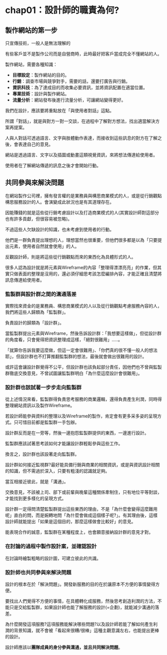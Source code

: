 # chap01：設計師的職責為何?

## 製作網站的第一步

只宣傳技術，一般人是無法理解的

有些客戶並不是製作公司而是自營商時，此時最好把客戶當成完全不懂網站的人。

製作網站，需要各種知識：

- **目標設定**：製作網站的目的。
- **行銷**：調查市場與競爭對手，需要的話，還要打廣告與行銷。
- **資訊科技**：為了達成目的而收集必要資訊，並將資訊配置在適當位置。
- **專業技術**：設計與製作網站。
- **流量分析**：網站發布後進行流量分析，可讓網站變得更好。

我們在設計，應該要將重點放在「與使用者對話」這點。

所謂「對話」，就是與對方一對一交談，在過程中了解對方想法，找出適當解決方案再提案。

人與人對話可透過語言、文字與肢體動作表達，而接收到這些訊息的對方在了解之後，會表達自己的意見。

網站是透過語言、文字以及插圖或動畫這類視覺資訊，來將想法傳達給使用者。

使用者在了解網站傳遞的訊息之後才會開始行動。

## 共同參與來解決問題

在網站製作公司裡，擁有發言權的是業務員與構思商業模式的人，或是從行銷觀點構思服務設計的人。會演變成此狀況也是有其道理存在。

因能賺錢的就是這些從行銷考慮設計以及打造商業模式的人(其實設計師對這部分也有許多貢獻，但很容易被忽略)。

不過這些人欠缺設計的知識，也未考慮到使用者的行動。

他們是一群負責提出理想的人，理想當然也很重要，但他們很多都是以為「只要提出元素，使用者自然就會使用」的人。

反觀設計師，則是將這些從行銷觀點而來的東西化為具體形式的人。

很多人認為設計就是將元素與Wireframe的內容「整理得漂漂亮亮」的作業，但其實只做表面的整理是沒用的，還必須仔細思考該怎麼編排內容，才能正確且清楚將訊息傳達給使用者。

### 監製群與設計群之間的溝通落差

實際找來資金的是業務員、構思商業模式的人以及從行銷觀點考慮服務內容的人，我們將這些人歸類為「監製群」。

負責設計的歸類為「設計群」。

當監製群提出元素與Wireframe，然後告訴設計群：「我想要這樣做」，但從設計群的角度看，只會覺得把資訊整理成這樣，「絕對很難用」.....。

「就算你告訴我要這麼做，但這一定會很難用」、「你們真的很不懂一般人的想法耶」，但設計群也不打算推翻監製群的想法，最後就會做出很難用的設計。

或許這會讓設計群覺得不公平，但設計群也該負起部分責任，因他們也不曾與監製群徹底交換意見，不曾試圖讓監製群明白「為什麼這麼設計會很難用」。

### 設計群也該試著一步步走向監製群

從上述情況來看，監製群得負責思考服務的商業邏輯，還得負責產生利潤，同時得整理網站資訊以及製作Wireframe。

若設計師能參與資料的整理以及Wireframe的製作，肯定會有更多采多姿的呈現方式。只可惜目前都是監製群一手包辦。

設計群反而是在一旁等，然後一邊抱怨監製群提供的東西，一邊進行設計。

監製群應該試著思考該如何才能讓設計群輕鬆參與這些工作。

換言之，設計群也該設著走向監製群。

設計群如何接近監視群?最好能具備行銷與商業的相關資訊，或是與資訊設計相關的知識，但不需過於深入，只要有粗淺的認識就足夠。

當互相接近彼此，就是「溝通」。

交換意見，不該被上司、部下或前輩與晚輩這種關係牽制住，只有地位平等對談，才能找到更多樣化的呈現方式。

設計群一定得問清楚監製群提出這些東西的理由，不是「為什麼會變得這麼難用呢」直白的問，而是婉轉地問「為什麼會做成這個樣子呢?」。有其理由後，這樣設計師就能提出「如果是這個目的，那麼這樣做會比較好」的意見。

能表現合作的誠意，監製群在某種程度上，也會願意接納設計群的意見才對。

### 在討論的過程中製作設計案，並確認設計

在討論時繪製粗略的設計圖，可建立彼此的共識。

### 設計師也共同參與來解決問題

設計的根本在於「解決問題」。開發新服務的目的在於讓原本不方便的事情變得方便。

要找出人們覺得不方便的事情，在具體轉化成服務，然後思考創造利潤的方法，不能只是交給監製群，如果設計師也能了解服務的設計(=企劃)，就能減少溝通的落差。

為什麼開發這項服務?這項服務能解決哪些問題?以及設計師若能了解如何產生利潤的背景知識，就不會被「看起來很糟/很棒」這種主觀意識左右，也能提出更棒的設計。

設計師應該以**團隊成員的身分參與溝通，並且共同解決問題**。
